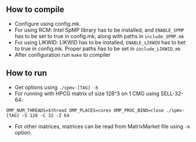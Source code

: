 ## How to compile
* Configure using config.mk. 
* For using RCM: Intel SpMP library has to be installed, and `ENABLE_SPMP` has to be set to true in config.mk, along with paths in `include_SPMP.mk`
* For using LIKWID: LIKWID has to be installed, `ENABLE_LIKWID` has to bet to true in config.mk. Proper paths has to be set in `include_LIKWID.mk`
* After configuration run `make` to compiler


## How to run
* Get options using `./spmv-[TAG] -h`
* For running with HPCG matrix of size 128^3 on 1 CMG using SELL-32-64:
```
OMP_NUM_THREADS=$thread OMP_PLACES=cores OMP_PROC_BIND=close ./spmv-[TAG] -S 128 -C 32 -Z 64
```
* For other matrices, matrices can be read from MatrixMarket file using `-m` option.
